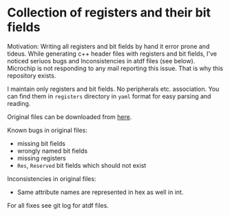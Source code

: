 # Collection of registers and their bit fields

Motivation:
Writing all registers and bit fields by hand it error prone and tideus.
While generating c++ header files with registers and bit fields,
I've noticed seriuos bugs and Inconsistencies in atdf files (see below).
Microchip is not responding to any mail reporting this issue.
That is why this repository exists.

I maintain only registers and bit fields. No peripherals etc. association.
You can find them in `registers` directory in `yaml` format for easy parsing and reading.

Original files can be downloaded from [here](http://packs.download.atmel.com/).

Known bugs in original files:
* missing bit fields
* wrongly named bit fields
* missing registers
* `Res`, `Reserved` bit fields which should not exist

Inconsistencies in original files:
* Same attribute names are represented in hex as well in int.

For all fixes see git log for atdf files.
